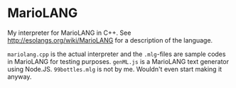 MarioLANG
=========

My interpreter for MarioLANG in C++.
See http://esolangs.org/wiki/MarioLANG for a description of the language.

`mariolang.cpp` is the actual interpreter and the `.mlg`-files are sample codes in MarioLANG for testing purposes.
`genML.js` is a MarioLANG text generator using Node.JS.
`99bottles.mlg` is not by me. Wouldn't even start making it anyway.
